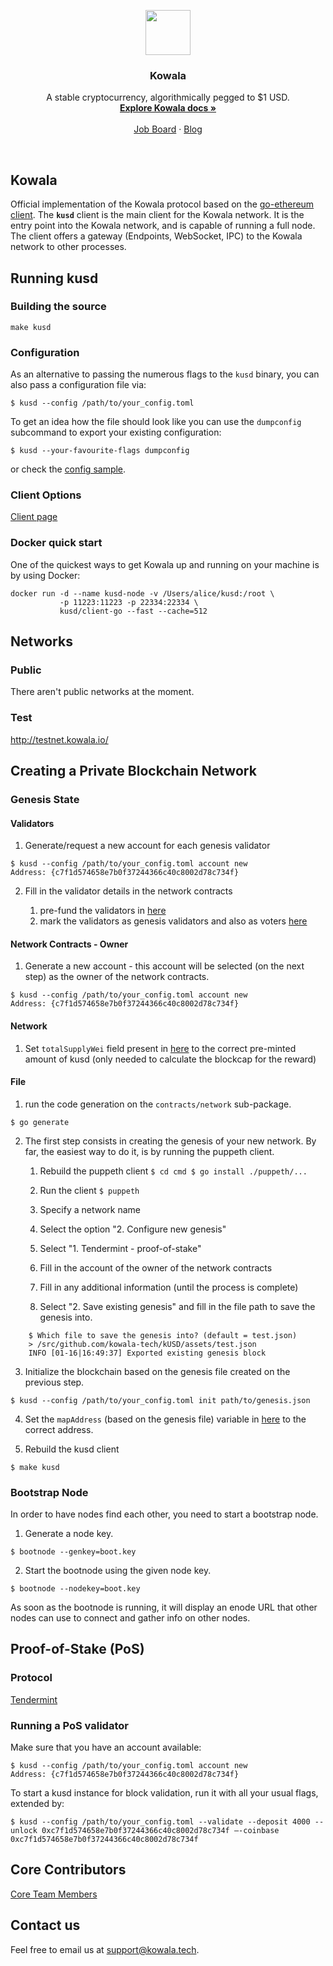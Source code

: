 <p align="center">
  <a href="https://kowala.tech/">
    <img src="https://avatars0.githubusercontent.com/u/29745494?s=200&v=4" alt="" width=72 height=72>
  </a>

  <h3 align="center">Kowala</h3>

  <p align="center">
    A stable cryptocurrency, algorithmically pegged to $1 USD.
    <br>
    <a href=""><strong>Explore Kowala docs »</strong></a>
    <br>
    <br>
    <a href="">Job Board</a>
    ·
    <a href="">Blog</a>
  </p>
</p>

<br>

## Kowala

Official implementation of the Kowala protocol based on the [go-ethereum client](https://github.com/ethereum/go-ethereum/). The **`kusd`** client is the main client for the Kowala network.
It is the entry point into the Kowala network, and is capable of running a full node. The client offers
a gateway (Endpoints, WebSocket, IPC) to the Kowala network to other processes.

## Running kusd

### Building the source

    make kusd

### Configuration

As an alternative to passing the numerous flags to the `kusd` binary, you can also pass a configuration file via:

```
$ kusd --config /path/to/your_config.toml
```

To get an idea how the file should look like you can use the `dumpconfig` subcommand to export your existing configuration:

```
$ kusd --your-favourite-flags dumpconfig
```

or check the [config sample](https://github.com/kowala-tech/kUSD/blob/master/sample-kowala.toml).

### Client Options

[Client page]()

### Docker quick start

One of the quickest ways to get Kowala up and running on your machine is by using Docker:

```
docker run -d --name kusd-node -v /Users/alice/kusd:/root \
           -p 11223:11223 -p 22334:22334 \
           kusd/client-go --fast --cache=512
```

## Networks

### Public

There aren't public networks at the moment.

### Test

http://testnet.kowala.io/

## Creating a Private Blockchain Network

### Genesis State

#### Validators

1. Generate/request a new account for each genesis validator

```
$ kusd --config /path/to/your_config.toml account new
Address: {c7f1d574658e7b0f37244366c40c8002d78c734f}
```

2. Fill in the validator details in the network contracts

   1. pre-fund the validators in [here](https://github.com/kowala-tech/kUSD/blob/feature/tendermint/contracts/network/contracts/mUSD.sol#L10)
   2. mark the validators as genesis validators and also as voters [here](https://github.com/kowala-tech/kUSD/blob/feature/tendermint/contracts/network/contracts/network.sol#L96)

#### Network Contracts - Owner

1. Generate a new account - this account will be selected (on the next step) as the owner of the network contracts.

```
$ kusd --config /path/to/your_config.toml account new
Address: {c7f1d574658e7b0f37244366c40c8002d78c734f}
```

#### Network

1. Set `totalSupplyWei` field present in [here](https://github.com/kowala-tech/kUSD/blob/feature/tendermint/contracts/network/contracts/network.sol#L5) to the correct pre-minted amount of kusd (only needed to calculate the blockcap for the reward)

#### File

1. run the code generation on the `contracts/network` sub-package.

```
$ go generate
```

2. The first step consists in creating the genesis of your new network. By far, the easiest way to do it, is by running the puppeth client.

   1. Rebuild the puppeth client
      `$ cd cmd $ go install ./puppeth/...`

   2. Run the client
      `$ puppeth`

   3. Specify a network name

   4. Select the option "2. Configure new genesis"

   5. Select "1. Tendermint - proof-of-stake"

   6. Fill in the account of the owner of the network contracts

   7. Fill in any additional information (until the process is complete)

   8. Select "2. Save existing genesis" and fill in the file path to save the genesis into.

```
    $ Which file to save the genesis into? (default = test.json)
    > /src/github.com/kowala-tech/kUSD/assets/test.json
    INFO [01-16|16:49:37] Exported existing genesis block
```

3. Initialize the blockchain based on the genesis file created on the previous step.

```
$ kusd --config /path/to/your_config.toml init path/to/genesis.json
```

4. Set the `mapAddress` (based on the genesis file) variable in [here](https://github.com/kowala-tech/kUSD/blob/feature/tendermint/contracts/network/data_layouts.go#L94) to the correct address.

5. Rebuild the kusd client

```
$ make kusd
```

### Bootstrap Node

In order to have nodes find each other, you need to start a bootstrap node.

1. Generate a node key.

```
$ bootnode --genkey=boot.key
```

2. Start the bootnode using the given node key.

```
$ bootnode --nodekey=boot.key
```

As soon as the bootnode is running, it will display an enode URL that other nodes can use to connect
and gather info on other nodes.

## Proof-of-Stake (PoS)

### Protocol

[Tendermint](https://github.com/tendermint/tendermint)

### Running a PoS validator

Make sure that you have an account available:

```
$ kusd --config /path/to/your_config.toml account new
Address: {c7f1d574658e7b0f37244366c40c8002d78c734f}
```

To start a kusd instance for block validation, run it with all your usual flags, extended by:

```
$ kusd --config /path/to/your_config.toml --validate --deposit 4000 --unlock 0xc7f1d574658e7b0f37244366c40c8002d78c734f –-coinbase 0xc7f1d574658e7b0f37244366c40c8002d78c734f
```

## Core Contributors

[Core Team Members](https://github.com/orgs/kowala-tech/people)

## Contact us

Feel free to email us at support@kowala.tech.
